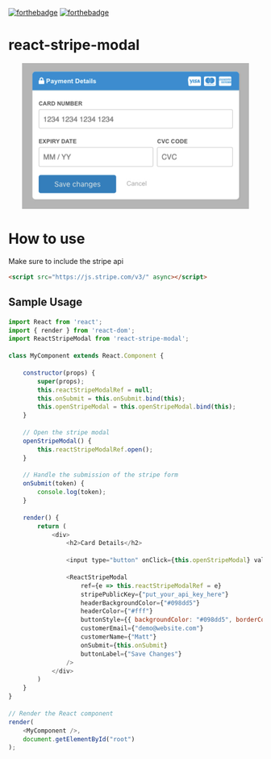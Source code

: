 [![forthebadge](https://forthebadge.com/images/badges/its-not-a-lie-if-you-believe-it.svg)](https://forthebadge.com) [![forthebadge](https://forthebadge.com/images/badges/built-with-love.svg)](https://forthebadge.com)

# react-stripe-modal

<p align="center"><img src="./snapshot.jpg" width="450" /></p>

# How to use

Make sure to include the stripe api
```html
<script src="https://js.stripe.com/v3/" async></script>
```

## Sample Usage

```javascript
import React from 'react';
import { render } from 'react-dom';
import ReactStripeModal from 'react-stripe-modal';

class MyComponent extends React.Component {

    constructor(props) {
        super(props);
        this.reactStripeModalRef = null;
        this.onSubmit = this.onSubmit.bind(this);
        this.openStripeModal = this.openStripeModal.bind(this);
    }

    // Open the stripe modal
    openStripeModal() {
        this.reactStripeModalRef.open();
    }

    // Handle the submission of the stripe form
    onSubmit(token) {
        console.log(token);
    }

    render() {
        return (
            <div>
                <h2>Card Details</h2>

                <input type="button" onClick={this.openStripeModal} value={"Update Card Details"} />

                <ReactStripeModal 
                    ref={e => this.reactStripeModalRef = e}
                    stripePublicKey={"put_your_api_key_here"} 
                    headerBackgroundColor={"#098dd5"}
                    headerColor={"#fff"}
                    buttonStyle={{ backgroundColor: "#098dd5", borderColor: "#098dd5" }}
                    customerEmail={"demo@website.com"}
                    customerName={"Matt"}
                    onSubmit={this.onSubmit}
                    buttonLabel={"Save Changes"}
                />
            </div>
        )
    }
}

// Render the React component
render(
    <MyComponent />,
    document.getElementById("root")
);
```